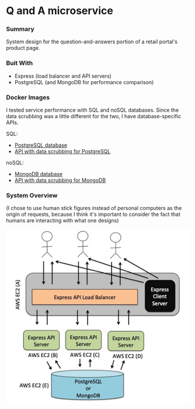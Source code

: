# Q and A microservice

### Summary
System design for the question-and-answers portion of a retail portal's product page.

### Buit With
* Express (load balancer and API servers)
* PostgreSQL (and MongoDB for performance comparison)

### Docker Images
I tested service performance with SQL and noSQL databases. Since the data scrubbing was a little different for the two, I have database-specific APIs.

SQL:
* [PostgreSQL database](https://hub.docker.com/r/nemunoz/shopping-portal-db)
* [API with data scrubbing for PostgreSQL](https://hub.docker.com/r/nemunoz/shopping-portal-api)

noSQL:
* [MongoDB database](https://hub.docker.com/r/nemunoz/shopping-portal-db-nosql)
* [API with data scrubbing for MongoDB](https://hub.docker.com/r/nemunoz/shopping-portal-api-nosql)

### System Overview
(I chose to use human stick figures instead of personal computers as the origin of requests, because I think it's important to consider the fact that humans are interacting with what one designs)

![System Design](https://github.com/nicolemunoz99/Q-and-A-microservice/blob/master/system-diagram.jpg)
